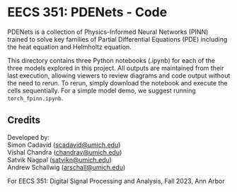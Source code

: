 # EECS 351: PDENets - Code
PDENets is a collection of Physics-Informed Neural Networks (PINN) trained to solve key families of Partial Differential Equations (PDE) including the heat equation and Helmholtz equation.

This directory contains three Python notebooks (.ipynb) for each of the three models explored in this project. All outputs are maintained from their last execution, allowing viewers to review diagrams and code output without the need to rerun. To rerun, simply download the notebook and execute the cells sequentially. For a simple model demo, we suggest running `torch_fpinn.ipynb`. 

## Credits
Developed by:\
Simon Cadavid (scadavid@umich.edu)\
Vishal Chandra (chandrav@umich.edu)\
Satvik Nagpal (satvikn@umich.edu)\
Andrew Schallwig (arschall@umich.edu)

For EECS 351: Digital Signal Processing and Analysis, Fall 2023, Ann Arbor
